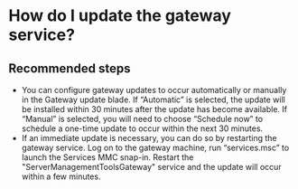 <properties
	pageTitle="How do I update the gateway service?"
	description="How do I update the Server management tools gateway service?"
	service="microsoft.servermanagement"
	resource="gateways"
	authors="jol"
	displayOrder="4"
	selfHelpType="resource"
	supportTopicIds=""
	resourceTags=""
	productPesIds=""
	cloudEnvironments="public"
/>

# How do I update the gateway service?

## **Recommended steps**

* You can configure gateway updates to occur automatically or manually in the Gateway update blade. If “Automatic” is selected, the update will be installed within 30 minutes after the update has become available. If “Manual” is selected, you will need to choose “Schedule now” to schedule a one-time update to occur within the next 30 minutes.
* If an immediate update is necessary, you can do so by restarting the gateway service. Log on to the gateway machine, run “services.msc” to launch the Services MMC snap-in. Restart the "ServerManagementToolsGateway" service and the update will occur within a few minutes.

